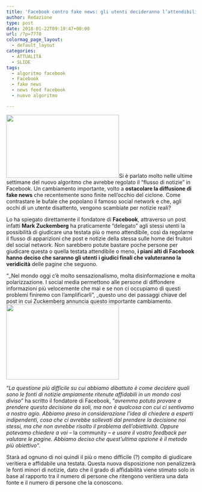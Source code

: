 ```yaml
---
title: 'Facebook contro fake news: gli utenti decideranno l’attendibilità di una testata'
author: Redazione
type: post
date: 2018-01-22T09:19:47+00:00
url: /?p=7770
colormag_page_layout:
  - default_layout
categories:
  - ATTUALITÀ
  - SLIDE
tags:
  - algoritmo facebook
  - Facebook
  - fake news
  - news feed facebook
  - nuovo algoritmo

---
```

<img decoding="async" loading="lazy" class="size-medium wp-image-7773 alignleft" src="https://progressonline.it/wp-content/uploads/2018/01/fakenews1-300x168.jpg" alt="" width="300" height="168" />Si è parlato molto nelle ultime settimane del nuovo algoritmo che avrebbe regolato il &#8220;flusso di notizie&#8221; in Facebook. Un cambiamento importante, volto a **ostacolare la diffusione di fake news** che recentemente sono finite nell&#8217;occhio del ciclone. Come contrastare le bufale che popolano il famoso social network e che, agli occhi di un utente disattento, vengono scambiate per notizie reali?

Lo ha spiegato direttamente il fondatore di **Facebook**, attraverso un post infatti **Mark Zuckemberg** ha praticamente &#8220;delegato&#8221; agli stessi utenti la possibilità di giudicare una testata più o meno attendibile, così da regolarne il flusso di apparizioni che post e notizie della stessa sulle home dei fruitori del social network. Non sarebbero potute bastare poche persone per giudicare questa o quella testata attendibile o meno, **i piani alti di Facebook hanno deciso che saranno gli utenti i giudici finali che valuteranno la veridicità** delle pagine che seguono.

&#8220;_Nel mondo oggi c’è molto sensazionalismo, molta disinformazione e molta polarizzazione. I social media permettono alle persone di diffondere informazioni più velocemente che mai e se non ci occupiamo di questi problemi finiremo con l’amplificarli&#8221;, _questo uno dei passaggi chiave del post in cui Zuckemberg annuncia questo importante cambiamento. <img decoding="async" loading="lazy" class="size-medium wp-image-7771 alignright" src="https://progressonline.it/wp-content/uploads/2018/01/8137913667_073639cd74_b-300x200.jpg" alt="" width="300" height="200" />

&#8220;_La questione più difficile su cui abbiamo dibattuto è come decidere quali sono le fonti di notizie ampiamente ritenute affidabili in un mondo così diviso_&#8221; ha scritto il fondatore di Facebook, &#8220;_avremmo potuto provare a prendere questa decisione da soli, ma non è qualcosa con cui ci sentivamo a nostro agio. Abbiamo preso in considerazione l’idea di chiedere a esperti indipendenti, cosa che ci avrebbe sollevati dal prendere la decisione noi stessi, ma che non avrebbe risolto il problema dell’obiettività. Oppure potevamo chiedere a voi_ – la community – _e usare il vostro feedback per valutare le pagine. Abbiamo deciso che quest’ultima opzione è il metodo più obiettivo_&#8220;.

Starà ad ognuno di noi quindi il più o meno difficile (?) compito di giudicare veritiera e affidabile una testata. Questa nuova disposizione non penalizzerà le fonti minori di notizie, dato che il grado di affidabilità viene stimato solo in base al rapporto tra il numero di persone che ritengono veritiera una data fonte e il numero di persone che la conoscono.